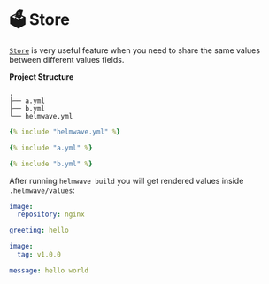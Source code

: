 # 🗳️ Store

[`Store`](../../yaml/#store) is very useful feature when you need to share the same values between different values fields.

**Project Structure**

```shell
.
├── a.yml
├── b.yml
└── helmwave.yml

```

```yaml title="helmwave.yml"
{% include "helmwave.yml" %}
```


```yaml title="a.yml"
{% include "a.yml" %}
```


```yaml title="b.yml"
{% include "b.yml" %}
```

After running `helmwave build` you will get rendered values inside `.helmwave/values`:

```yaml title="a.yml"
image:
  repository: nginx

greeting: hello
```


```yaml title="b.yml"
image:
  tag: v1.0.0

message: hello world
```
